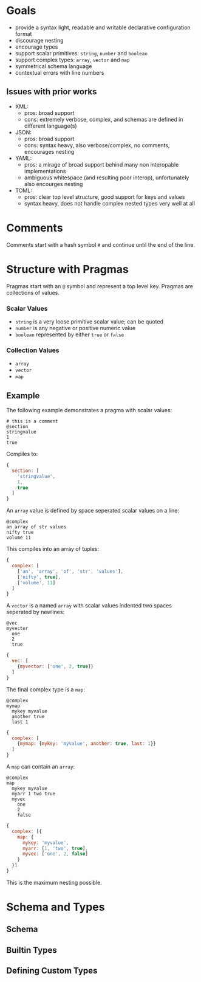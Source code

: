 # Goals

- provide a syntax light, readable and writable declarative configuration format
- discourage nesting
- encourage types
- support scalar primitives: `string`, `number` and `boolean`
- support complex types: `array`, `vector` and `map`
- symmetrical schema language
- contextual errors with line numbers

## Issues with prior works

- XML:
  - pros: broad support
  - cons: extremely verbose, complex, and schemas are defined in different language(s)
- JSON: 
  - pros: broad support
  - cons: syntax heavy, also verbose/complex, no comments, encourages nesting
- YAML: 
  - pros: a mirage of broad support behind many non interopable implementations
  - ambiguous whitespace (and resulting poor interop), unfortunately also encourges nesting
- TOML: 
  - pros: clear top level structure, good support for keys and values
  - syntax heavy, does not handle complex nested types very well at all

# Comments

Comments start with a hash symbol `#` and continue until the end of the line. 

# Structure with Pragmas

Pragmas start with an `@` symbol and represent a top level key. Pragmas are collections of values.

### Scalar Values

- `string` is a very loose primitive scalar value; can be quoted 
- `number` is any negative or positive numeric value
- `boolean` represented by either `true` or `false`

### Collection Values

- `array`
- `vector`
- `map`

## Example

The following example demonstrates a pragma with scalar values:

```arc
# this is a comment
@section
stringvalue
1
true
```

Compiles to:

```javascript
{
  section: [
    'stringvalue',
    1,
    true
  ]
}
```

An `array` value is defined by space seperated scalar values on a line:

```arc
@complex
an array of str values
nifty true
volume 11
```

This compiles into an array of tuples:

```javascript
{
  complex: [
    ['an', 'array', 'of', 'str', 'values'],
    ['nifty', true],
    ['volume', 11]
  ]
}
```

A `vector` is a named `array` with scalar values indented two spaces seperated by newlines:

```arc
@vec
myvector
  one
  2
  true
```

```javascript
{
  vec: [
    {myvector: ['one', 2, true]}
  ]
}
```

The final complex type is a `map`:

```arc
@complex
mymap
  mykey myvalue
  another true
  last 1
```  

```javascript
{
  complex: [
    {mymap: {mykey: 'myvalue', another: true, last: 1}}
  ]
}
```

A `map` can contain an `array`:

```arc
@complex
map
  mykey myvalue
  myarr 1 two true
  myvec
    one
    2
    false
```

```javascript
{
  complex: [{
    map: {
      mykey: 'myvalue',
      myarr: [1, 'two', true],
      myvec: ['one', 2, false]
    }
  }]
}
```

This is the maximum nesting possible.

# Schema and Types

## Schema

## Builtin Types

## Defining Custom Types
